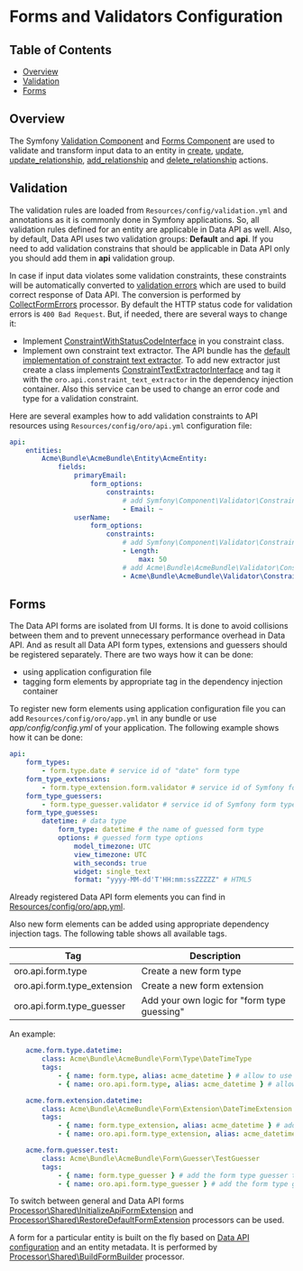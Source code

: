 Forms and Validators Configuration
==================================

Table of Contents
-----------------
 - [Overview](#overview)
 - [Validation](#validation)
 - [Forms](#forms)

Overview
--------

The Symfony [Validation Component](http://symfony.com/doc/current/book/validation.html) and [Forms Component](http://symfony.com/doc/current/book/forms.html) are used to validate and transform input data to an entity in [create](./actions.md#create-action), [update](./actions.md#update-action), [update_relationship](./actions.md#update_relationship-action), [add_relationship](./actions.md#add_relationship-action) and [delete_relationship](./actions.md#delete_relationship-action) actions.

Validation
----------

The validation rules are loaded from `Resources/config/validation.yml` and annotations as it is commonly done in Symfony applications. So, all validation rules defined for an entity are applicable in Data API as well.
Also, by default, Data API uses two validation groups: **Default** and **api**. If you need to add validation constrains that should be applicable in Data API only you should add them in **api** validation group.

In case if input data violates some validation constraints, these constraints will be automatically converted to [validation errors](./processors.md#error-handling) which are used to build correct response of Data API. The conversion is performed by [CollectFormErrors](../../Processor/Shared/CollectFormErrors.php) processor. By default the HTTP status code for validation errors is `400 Bad Request`. But, if needed, there are several ways to change it:

- Implement [ConstraintWithStatusCodeInterface](../../Validator/Constraints/ConstraintWithStatusCodeInterface.php) in you constraint class.
- Implement own constraint text extractor. The API bundle has the [default implementation of constraint text extractor](../../Request/ConstraintTextExtractor.php). To add new extractor just create a class implements [ConstraintTextExtractorInterface](../../Request/ConstraintTextExtractorInterface.php) and tag it with the `oro.api.constraint_text_extractor` in the dependency injection container. Also this service can be used to change an error code and type for a validation constraint.

Here are several examples how to add validation constraints to API resources using `Resources/config/oro/api.yml` configuration file:

```yaml
api:
    entities:
        Acme\Bundle\AcmeBundle\Entity\AcmeEntity:
            fields:
                primaryEmail:
                    form_options:
                        constraints:
                            # add Symfony\Component\Validator\Constraints\Email validation constraint
                            - Email: ~
                userName:
                    form_options:
                        constraints:
                            # add Symfony\Component\Validator\Constraints\Length validation constraint
                            - Length:
                                max: 50
                            # add Acme\Bundle\AcmeBundle\Validator\Constraints\Alphanumeric validation constraint
                            - Acme\Bundle\AcmeBundle\Validator\Constraints\Alphanumeric: ~

```


Forms
-----

The Data API forms are isolated from UI forms. It is done to avoid collisions between them and to prevent unnecessary performance overhead in Data API.
And as result all Data API form types, extensions and guessers should be registered separately. There are two ways how it can be done:

- using application configuration file
- tagging form elements by appropriate tag in the dependency injection container

To register new form elements using application configuration file you can add `Resources/config/oro/app.yml` in any bundle or use *app/config/config.yml* of your application. The following example shows how it can be done:

```yaml
api:
    form_types:
        - form.type.date # service id of "date" form type
    form_type_extensions:
        - form.type_extension.form.validator # service id of Symfony form validation extension
    form_type_guessers:
        - form.type_guesser.validator # service id of Symfony form type guesser based on validation constraints
    form_type_guesses:
        datetime: # data type
            form_type: datetime # the name of guessed form type
            options: # guessed form type options
                model_timezone: UTC
                view_timezone: UTC
                with_seconds: true
                widget: single_text
                format: "yyyy-MM-dd'T'HH:mm:ssZZZZZ" # HTML5
```

Already registered Data API form elements you can find in [Resources/config/oro/app.yml](../config/oro/app.yml).

Also new form elements can be added using appropriate dependency injection tags. The following table shows all available tags.

| Tag | Description |
| --- | --- |
| oro.api.form.type | Create a new form type |
| oro.api.form.type_extension | Create a new form extension |
| oro.api.form.type_guesser | Add your own logic for "form type guessing" |

An example:

```yaml
    acme.form.type.datetime:
        class: Acme\Bundle\AcmeBundle\Form\Type\DateTimeType
        tags:
            - { name: form.type, alias: acme_datetime } # allow to use the form type on UI 
            - { name: oro.api.form.type, alias: acme_datetime } # allow to use the form type in Data API

    acme.form.extension.datetime:
        class: Acme\Bundle\AcmeBundle\Form\Extension\DateTimeExtension
        tags:
            - { name: form.type_extension, alias: acme_datetime } # add the form extension to UI forms
            - { name: oro.api.form.type_extension, alias: acme_datetime } # add the form extension to Data API forms

    acme.form.guesser.test:
        class: Acme\Bundle\AcmeBundle\Form\Guesser\TestGuesser
        tags:
            - { name: form.type_guesser } # add the form type guesser to UI forms
            - { name: oro.api.form.type_guesser } # add the form type guesser to Data API forms
```

To switch between general and Data API forms [Processor\Shared\InitializeApiFormExtension](../../Processor/Shared/InitializeApiFormExtension.php) and [Processor\Shared\RestoreDefaultFormExtension](../../Processor/Shared/RestoreDefaultFormExtension.php) processors can be used.

A form for a particular entity is built on the fly based on [Data API configuration](./configuration.md) and an entity metadata. It is performed by [Processor\Shared\BuildFormBuilder](../../Processor/Shared/BuildFormBuilder.php) processor.

